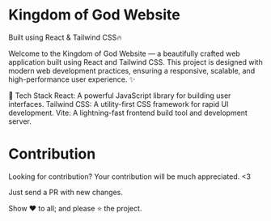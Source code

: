 # Kingdom of God Website

Built using React & Tailwind CSS🔥

Welcome to the Kingdom of God Website — a beautifully crafted web application built using React and Tailwind CSS. This project is designed with modern web development practices, ensuring a responsive, scalable, and high-performance user experience. ✨

🚀 Tech Stack
React: A powerful JavaScript library for building user interfaces.
Tailwind CSS: A utility-first CSS framework for rapid UI development.
Vite: A lightning-fast frontend build tool and development server.

# Contribution

Looking for contribution? Your contribution will be much appreciated. <3

Just send a PR with new changes.

Show ❤️ to all; and please ⭐ the project.
